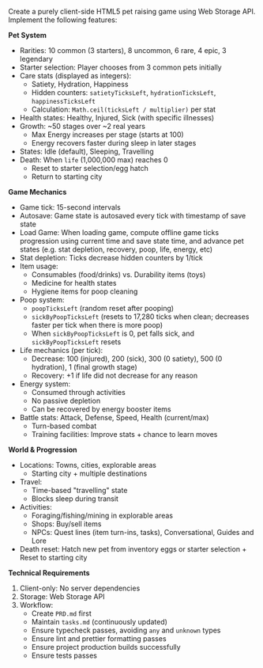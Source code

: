 Create a purely client-side HTML5 pet raising game using Web Storage API. Implement the following features:

**Pet System**
- Rarities: 10 common (3 starters), 8 uncommon, 6 rare, 4 epic, 3 legendary
- Starter selection: Player chooses from 3 common pets initially
- Care stats (displayed as integers):
  - Satiety, Hydration, Happiness
  - Hidden counters: `satietyTicksLeft`, `hydrationTicksLeft`, `happinessTicksLeft`
  - Calculation: `Math.ceil(ticksLeft / multiplier)` per stat
- Health states: Healthy, Injured, Sick (with specific illnesses)
- Growth: ~50 stages over ~2 real years
  - Max Energy increases per stage (starts at 100)
  - Energy recovers faster during sleep in later stages
- States: Idle (default), Sleeping, Travelling
- Death: When `life` (1,000,000 max) reaches 0
  - Reset to starter selection/egg hatch
  - Return to starting city

**Game Mechanics**
- Game tick: 15-second intervals
- Autosave: Game state is autosaved every tick with timestamp of save state
- Load Game: When loading game, compute offline game ticks progression using current time and save state time, and advance pet states (e.g. stat depletion, recovery, poop, life, energy, etc)
- Stat depletion: Ticks decrease hidden counters by 1/tick
- Item usage:
  - Consumables (food/drinks) vs. Durability items (toys)
  - Medicine for health states
  - Hygiene items for poop cleaning
- Poop system:
  - `poopTicksLeft` (random reset after pooping)
  - `sickByPoopTicksLeft` (resets to 17,280 ticks when clean; decreases faster per tick when there is more poop)
  - When `sickByPoopTicksLeft` is 0, pet falls sick, and `sickByPoopTicksLeft` resets
- Life mechanics (per tick):
  - Decrease: 100 (injured), 200 (sick), 300 (0 satiety), 500 (0 hydration), 1 (final growth stage)
  - Recovery: +1 if life did not decrease for any reason
- Energy system:
  - Consumed through activities
  - No passive depletion
  - Can be recovered by energy booster items
- Battle stats: Attack, Defense, Speed, Health (current/max)
  - Turn-based combat
  - Training facilities: Improve stats + chance to learn moves

**World & Progression**
- Locations: Towns, cities, explorable areas
  - Starting city + multiple destinations
- Travel:
  - Time-based "travelling" state
  - Blocks sleep during transit
- Activities:
  - Foraging/fishing/mining in explorable areas
  - Shops: Buy/sell items
  - NPCs: Quest lines (item turn-ins, tasks), Conversational, Guides and Lore
- Death reset: Hatch new pet from inventory eggs or starter selection + Reset to starting city

**Technical Requirements**
1. Client-only: No server dependencies
2. Storage: Web Storage API
3. Workflow:
   - Create `PRD.md` first
   - Maintain `tasks.md` (continuously updated)
   - Ensure typecheck passes, avoiding `any` and `unknown` types
   - Ensure lint and prettier formatting passes
   - Ensure project production builds successfully
   - Ensure tests passes
